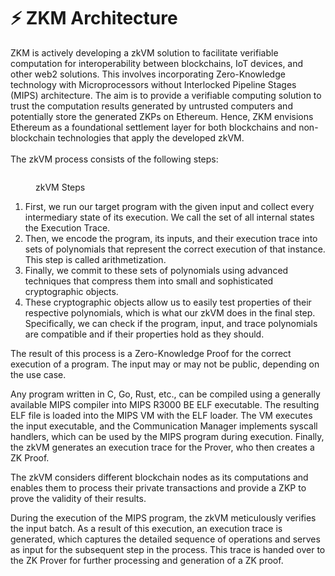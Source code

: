 # ⚡ ZKM Architecture

ZKM is actively developing a zkVM solution to facilitate verifiable computation for interoperability between blockchains, IoT devices, and other web2 solutions. This involves incorporating Zero-Knowledge technology with Microprocessors without Interlocked Pipeline Stages (MIPS) architecture. The aim is to provide a verifiable computing solution to trust the computation results generated by untrusted computers and potentially store the generated ZKPs on Ethereum. Hence, ZKM envisions Ethereum as a foundational settlement layer for both blockchains and non-blockchain technologies that apply the developed zkVM.\
\
The zkVM process consists of the following steps:&#x20;

<figure><img src="https://lh7-us.googleusercontent.com/N78wJcHcsM26I--8A1uk8e64wOEv_ShGoLAEgV7ZhLG3X75D9xDo9TKf_0IrS5FLQ6-4ADXDbQ2GU6B2t9xAwkGLsrVFg2fbrzwRkrjTvxU_SH6cPShXSv5US6rojzjGECcsZXNGngraZTqhI8mNaPo" alt=""><figcaption><p>zkVM Steps</p></figcaption></figure>

1. First, we run our target program with the given input and collect every intermediary state of its execution. We call the set of all internal states the Execution Trace.
2. Then, we encode the program, its inputs, and their execution trace into sets of polynomials that represent the correct execution of that instance. This step is called arithmetization.
3. Finally, we commit to these sets of polynomials using advanced techniques that compress them into small and sophisticated cryptographic objects.
4. These cryptographic objects allow us to easily test properties of their respective polynomials, which is what our zkVM does in the final step. Specifically, we can check if the program, input, and trace polynomials are compatible and if their properties hold as they should.

The result of this process is a Zero-Knowledge Proof for the correct execution of a program. The input may or may not be public, depending on the use case.

Any program written in C, Go, Rust, etc., can be compiled using a generally available MIPS compiler into MIPS R3000 BE ELF executable. The resulting ELF file is loaded into the MIPS VM with the ELF loader. The VM executes the input executable, and the Communication Manager implements syscall handlers, which can be used by the MIPS program during execution. Finally, the zkVM generates an execution trace for the Prover, who then creates a ZK Proof.

The zkVM considers different blockchain nodes as its computations and enables them to process their private transactions and provide a ZKP to prove the validity of their results.

During the execution of the MIPS program, the zkVM meticulously verifies the input batch. As a result of this execution, an execution trace is generated, which captures the detailed sequence of operations and serves as input for the subsequent step in the process. This trace is handed over to the ZK Prover for further processing and generation of a ZK proof.
